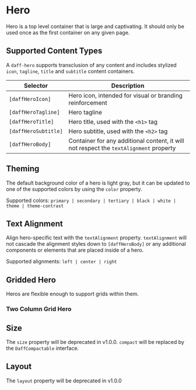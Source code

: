# Hero
Hero is a top level container that is large and captivating. It should only be used once as the first container on any given page.

## Supported Content Types
A `daff-hero` supports transclusion of any content and includes stylized `icon`, `tagline`, `title` and `subtitle` content containers.

| Selector             | Description                                                                            |
| -------------------- | -------------------------------------------------------------------------------------- |
| `[daffHeroIcon]`     | Hero icon, intended for visual or branding reinforcement                               |
| `[daffHeroTagline]`  | Hero tagline                                                                           |
| `[daffHeroTitle]`    | Hero title, used with the `<h1>` tag                                                   |
| `[daffHeroSubtitle]` | Hero subtitle, used with the `<h2>` tag                                                |
| `[daffHeroBody]`     | Container for any additional content, it will not respect the `textAlignment` property |

## Theming
The default background color of a hero is light gray, but it can be updated to one of the supported colors by using the `color` property.

Supported colors: `primary | secondary | tertiary | black | white | theme | theme-contrast`

<design-land-example-viewer-container example="hero-theming"></design-land-example-viewer-container>

## Text Alignment
Align hero-specific text with the `textAlignment` property. `textAlignment` will not cascade the alignment styles down to `[daffHeroBody]` or any additional components or elements that are placed inside of a hero.

Supported alignments: `left | center | right`

<design-land-example-viewer-container example="hero-text-alignment"></design-land-example-viewer-container>

## Gridded Hero
Heros are flexible enough to support grids within them.

### Two Column Grid Hero
<design-land-example-viewer-container example="hero-with-grid"></design-land-example-viewer-container>

## Size
The `size` property will be deprecated in v1.0.0. `compact` will be replaced by the `DaffCompactable` interface.

## Layout
The `layout` property will be deprecated in v1.0.0
